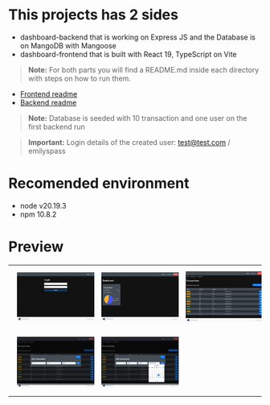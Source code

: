 # This projects has 2 sides
- dashboard-backend that is working on Express JS and the Database is on MangoDB with Mangoose
- dashboard-frontend that is built with React 19, TypeScript on Vite

> **Note:** For both parts you will find a README.md inside each directory with steps on how to run them.
- <a href="dashboard-frontend/README.MD" title="Frontend readme" target="_blank">Frontend readme</a>
- <a href="dashboard-backend/README.MD" title="Backend readme" target="_blank">Backend readme</a>

> **Note:** Database is seeded with 10 transaction and one user on the first backend run

> **Important:** Login details of the created user: test@test.com / emilyspass


# Recomended environment
- node v20.19.3 
- npm 10.8.2


# Preview
<table>
  <tr>
    <td>
      <a href="images/login-page.jpg" target="_blank">
        <img src="images/login-page.jpg" alt="Login page" width="250" style="margin:10px;" />
      </a>
    </td>
    <td>
      <a href="images/dashboard-page.jpg" target="_blank">
        <img src="images/dashboard-page.jpg" alt="Dashboard page" width="250" style="margin:10px;" />
      </a>
    </td>
    <td>
      <a href="images/transactions-listing.jpg" target="_blank">
        <img src="images/transactions-listing.jpg" alt="Transactions listing" width="250" style="margin:10px;" />
      </a>
    </td>
  </tr>
  <tr>
    <td>
      <a href="images/transactions-listing-add-transaction.jpg" target="_blank">
        <img src="images/transactions-listing-add-transaction.jpg" alt="Add transaction" width="250" style="margin:10px;" />
      </a>
    </td>
    <td>
      <a href="images/transactions-listing-edit-transaction.jpg" target="_blank">
        <img src="images/transactions-listing-edit-transaction.jpg" alt="Edit transaction" width="250" style="margin:10px;" />
      </a>
    </td>
  </tr>
</table>
